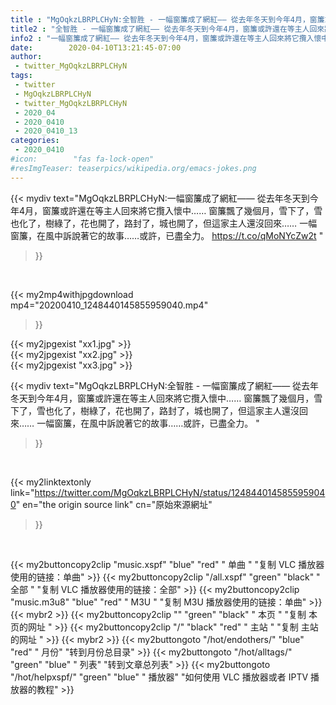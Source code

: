 ```yaml
---
title : "MgOqkzLBRPLCHyN:全智胜 - 一幅窗簾成了網紅—— 從去年冬天到今年4月，窗簾或許還在等主人回來將它攬入懷中…… 窗簾飄了幾個月，雪下了，雪也化了，樹綠了，花也開了，路封了，城也開了，但這家主人還沒回來…… 一幅窗簾，在風中訴說著它的故事……或許，已盡全力。 "
title2 : "全智胜 - 一幅窗簾成了網紅—— 從去年冬天到今年4月，窗簾或許還在等主人回來將它攬入懷中…… 窗簾飄了幾個月，雪下了，雪也化了，樹綠了，花也開了，路封了，城也開了，但這家主人還沒回來…… 一幅窗簾，在風中訴說著它的故事……或許，已盡全力。 "
info2 : "一幅窗簾成了網紅—— 從去年冬天到今年4月，窗簾或許還在等主人回來將它攬入懷中…… 窗簾飄了幾個月，雪下了，雪也化了，樹綠了，花也開了，路封了，城也開了，但這家主人還沒回來…… 一幅窗簾，在風中訴說著它的故事……或許，已盡全力。 https://t.co/qMoNYcZw2t "
date:        2020-04-10T13:21:45-07:00
author:
 - twitter_MgOqkzLBRPLCHyN
tags:
 - twitter
 - MgOqkzLBRPLCHyN
 - twitter_MgOqkzLBRPLCHyN
 - 2020_04
 - 2020_0410
 - 2020_0410_13
categories:
 - 2020_0410
#icon:        "fas fa-lock-open"
#resImgTeaser: teaserpics/wikipedia.org/emacs-jokes.png
---
```


{{< mydiv text="MgOqkzLBRPLCHyN:一幅窗簾成了網紅—— 從去年冬天到今年4月，窗簾或許還在等主人回來將它攬入懷中…… 窗簾飄了幾個月，雪下了，雪也化了，樹綠了，花也開了，路封了，城也開了，但這家主人還沒回來…… 一幅窗簾，在風中訴說著它的故事……或許，已盡全力。 https://t.co/qMoNYcZw2t "
>}}
<br>


{{< my2mp4withjpgdownload mp4="20200410_1248440145855959040.mp4"
>}}

{{< my2jpgexist "xx1.jpg" >}}<br>
{{< my2jpgexist "xx2.jpg" >}}<br>
{{< my2jpgexist "xx3.jpg" >}}<br>



{{< mydiv text="MgOqkzLBRPLCHyN:全智胜 - 一幅窗簾成了網紅—— 從去年冬天到今年4月，窗簾或許還在等主人回來將它攬入懷中…… 窗簾飄了幾個月，雪下了，雪也化了，樹綠了，花也開了，路封了，城也開了，但這家主人還沒回來…… 一幅窗簾，在風中訴說著它的故事……或許，已盡全力。 "
>}}
<br>

{{< my2linktextonly link="https://twitter.com/MgOqkzLBRPLCHyN/status/1248440145855959040"
en="the origin source link" cn="原始來源網址"
>}}


<br>

{{< my2buttoncopy2clip "music.xspf"        "blue"   "red"    " 单曲 "  "复制 VLC 播放器使用的链接：单曲" >}} {{< my2buttoncopy2clip "/all.xspf"         "green"  "black"  " 全部 "  "复制 VLC 播放器使用的链接：全部" >}} {{< my2buttoncopy2clip "music.m3u8"        "blue"   "red"    " M3U  "    "复制 M3U 播放器使用的链接：单曲" >}} {{< mybr2 >}} {{< my2buttoncopy2clip ""                  "green"  "black"  " 本页 "    "复制 本页的网址 " >}} {{< my2buttoncopy2clip "/"                 "black"  "red"    " 主站 "    "复制 主站的网址 " >}} {{< mybr2 >}} {{< my2buttongoto      "/hot/endothers/"   "blue"   "red"    " 月份"   "转到月份总目录" >}} {{< my2buttongoto      "/hot/alltags/"     "green"  "blue"   " 列表"   "转到文章总列表" >}} {{< my2buttongoto      "/hot/helpxspf/"    "green"  "blue"   " 播放器" "如何使用 VLC 播放器或者 IPTV 播放器的教程" >}} 
